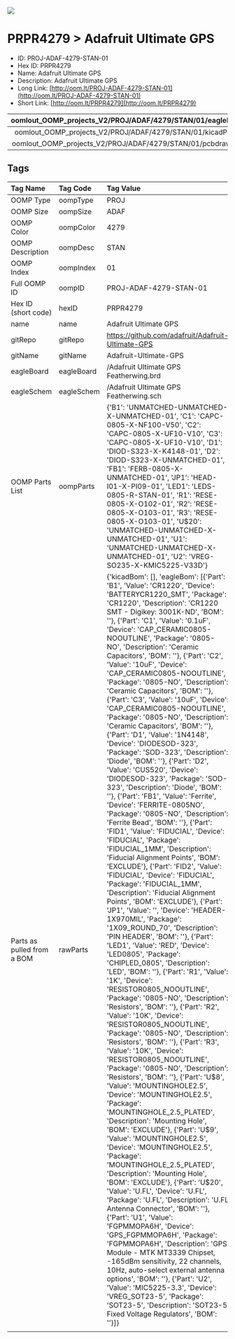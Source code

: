 


  
![][im]
# PRPR4279 > Adafruit Ultimate GPS

- ID: PROJ-ADAF-4279-STAN-01
- Hex ID: PRPR4279
- Name: Adafruit Ultimate GPS
- Description: Adafruit Ultimate GPS
- Long Link: [http://oom.lt/PROJ-ADAF-4279-STAN-01](http://oom.lt/PROJ-ADAF-4279-STAN-01)
- Short Link: [http://oom.lt/PRPR4279](http://oom.lt/PRPR4279)
  

|oomlout_OOMP_projects_V2/PROJ/ADAF/4279/STAN/01/eagleImage.png|oomlout_OOMP_projects_V2/PROJ/ADAF/4279/STAN/01/eagleSchemImage.png|oomlout_OOMP_projects_V2/PROJ/ADAF/4279/STAN/01/kicadPcb3dFront.png|oomlout_OOMP_projects_V2/PROJ/ADAF/4279/STAN/01/kicadPcb3dBack.png|
| :---: | :---: | :---: | :---: |
|oomlout_OOMP_projects_V2/PROJ/ADAF/4279/STAN/01/kicadPcb3d.png|oomlout_OOMP_projects_V2/PROJ/ADAF/4279/STAN/01/bomBack.png|oomlout_OOMP_projects_V2/PROJ/ADAF/4279/STAN/01/bomFront.png|oomlout_OOMP_projects_V2/PROJ/ADAF/4279/STAN/01/pcbdraw.svg|
|oomlout_OOMP_projects_V2/PROJ/ADAF/4279/STAN/01/pcbdrawBack.svg||||

## Tags
  

|Tag Name|Tag Code|Tag Value|
| :--- | :--- | :--- |
|OOMP Type|oompType|PROJ|
|OOMP Size|oompSize|ADAF|
|OOMP Color|oompColor|4279|
|OOMP Description|oompDesc|STAN|
|OOMP Index|oompIndex|01|
|Full OOMP ID|oompID|PROJ-ADAF-4279-STAN-01|
|Hex ID (short code)|hexID|PRPR4279|
|name|name|Adafruit Ultimate GPS|
|gitRepo|gitRepo|https://github.com/adafruit/Adafruit-Ultimate-GPS|
|gitName|gitName|Adafruit-Ultimate-GPS|
|eagleBoard|eagleBoard|/Adafruit Ultimate GPS Featherwing.brd|
|eagleSchem|eagleSchem|/Adafruit Ultimate GPS Featherwing.sch|
|OOMP Parts List|oompParts|{'B1': 'UNMATCHED-UNMATCHED-X-UNMATCHED-01', 'C1': 'CAPC-0805-X-NF100-V50', 'C2': 'CAPC-0805-X-UF10-V10', 'C3': 'CAPC-0805-X-UF10-V10', 'D1': 'DIOD-S323-X-K4148-01', 'D2': 'DIOD-S323-X-UNMATCHED-01', 'FB1': 'FERB-0805-X-UNMATCHED-01', 'JP1': 'HEAD-I01-X-PI09-01', 'LED1': 'LEDS-0805-R-STAN-01', 'R1': 'RESE-0805-X-O102-01', 'R2': 'RESE-0805-X-O103-01', 'R3': 'RESE-0805-X-O103-01', 'U$20': 'UNMATCHED-UNMATCHED-X-UNMATCHED-01', 'U1': 'UNMATCHED-UNMATCHED-X-UNMATCHED-01', 'U2': 'VREG-SO235-X-KMIC5225-V33D'}|
|Parts as pulled from a BOM|rawParts|{'kicadBom': [], 'eagleBom': [{'Part': 'B1', 'Value': 'CR1220', 'Device': 'BATTERYCR1220_SMT', 'Package': 'CR1220', 'Description': 'CR1220 SMT - Digikey: 3001K-ND', 'BOM': ''}, {'Part': 'C1', 'Value': '0.1uF', 'Device': 'CAP_CERAMIC0805-NOOUTLINE', 'Package': '0805-NO', 'Description': 'Ceramic Capacitors', 'BOM': ''}, {'Part': 'C2', 'Value': '10uF', 'Device': 'CAP_CERAMIC0805-NOOUTLINE', 'Package': '0805-NO', 'Description': 'Ceramic Capacitors', 'BOM': ''}, {'Part': 'C3', 'Value': '10uF', 'Device': 'CAP_CERAMIC0805-NOOUTLINE', 'Package': '0805-NO', 'Description': 'Ceramic Capacitors', 'BOM': ''}, {'Part': 'D1', 'Value': '1N4148', 'Device': 'DIODESOD-323', 'Package': 'SOD-323', 'Description': 'Diode', 'BOM': ''}, {'Part': 'D2', 'Value': 'CUS520', 'Device': 'DIODESOD-323', 'Package': 'SOD-323', 'Description': 'Diode', 'BOM': ''}, {'Part': 'FB1', 'Value': 'Ferrite', 'Device': 'FERRITE-0805NO', 'Package': '0805-NO', 'Description': 'Ferrite Bead', 'BOM': ''}, {'Part': 'FID1', 'Value': 'FIDUCIAL', 'Device': 'FIDUCIAL', 'Package': 'FIDUCIAL_1MM', 'Description': 'Fiducial Alignment Points', 'BOM': 'EXCLUDE'}, {'Part': 'FID2', 'Value': 'FIDUCIAL', 'Device': 'FIDUCIAL', 'Package': 'FIDUCIAL_1MM', 'Description': 'Fiducial Alignment Points', 'BOM': 'EXCLUDE'}, {'Part': 'JP1', 'Value': '', 'Device': 'HEADER-1X970MIL', 'Package': '1X09_ROUND_70', 'Description': 'PIN HEADER', 'BOM': ''}, {'Part': 'LED1', 'Value': 'RED', 'Device': 'LED0805', 'Package': 'CHIPLED_0805', 'Description': 'LED', 'BOM': ''}, {'Part': 'R1', 'Value': '1K', 'Device': 'RESISTOR0805_NOOUTLINE', 'Package': '0805-NO', 'Description': 'Resistors', 'BOM': ''}, {'Part': 'R2', 'Value': '10K', 'Device': 'RESISTOR0805_NOOUTLINE', 'Package': '0805-NO', 'Description': 'Resistors', 'BOM': ''}, {'Part': 'R3', 'Value': '10K', 'Device': 'RESISTOR0805_NOOUTLINE', 'Package': '0805-NO', 'Description': 'Resistors', 'BOM': ''}, {'Part': 'U$8', 'Value': 'MOUNTINGHOLE2.5', 'Device': 'MOUNTINGHOLE2.5', 'Package': 'MOUNTINGHOLE_2.5_PLATED', 'Description': 'Mounting Hole', 'BOM': 'EXCLUDE'}, {'Part': 'U$9', 'Value': 'MOUNTINGHOLE2.5', 'Device': 'MOUNTINGHOLE2.5', 'Package': 'MOUNTINGHOLE_2.5_PLATED', 'Description': 'Mounting Hole', 'BOM': 'EXCLUDE'}, {'Part': 'U$20', 'Value': 'U.FL', 'Device': 'U.FL', 'Package': 'U.FL', 'Description': 'U.FL Antenna Connector', 'BOM': ''}, {'Part': 'U1', 'Value': 'FGPMMOPA6H', 'Device': 'GPS_FGPMMOPA6H', 'Package': 'FGPMMOPA6H', 'Description': 'GPS Module - MTK MT3339 Chipset, -165dBm sensitivity, 22 channels, 10Hz, auto-select external antenna options', 'BOM': ''}, {'Part': 'U2', 'Value': 'MIC5225-3.3', 'Device': 'VREG_SOT23-5', 'Package': 'SOT23-5', 'Description': 'SOT23-5 Fixed Voltage Regulators', 'BOM': ''}]}|
||||



[im]: PROJ/ADAF/4279/STAN/01/kicadPcb3d_450.png
